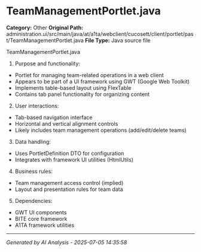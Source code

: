# TeamManagementPortlet.java

**Category:** Other
**Original Path:** administration.ui/src/main/java/at/a1ta/webclient/cucosett/client/portlet/past/TeamManagementPortlet.java
**File Type:** Java source file

TeamManagementPortlet.java
1. Purpose and functionality:
- Portlet for managing team-related operations in a web client
- Appears to be part of a UI framework using GWT (Google Web Toolkit)
- Implements table-based layout using FlexTable
- Contains tab panel functionality for organizing content

2. User interactions:
- Tab-based navigation interface
- Horizontal and vertical alignment controls
- Likely includes team management operations (add/edit/delete teams)

3. Data handling:
- Uses PortletDefinition DTO for configuration
- Integrates with framework UI utilities (HtmlUtils)

4. Business rules:
- Team management access control (implied)
- Layout and presentation rules for team data

5. Dependencies:
- GWT UI components
- BITE core framework
- A1TA framework utilities

---
*Generated by AI Analysis - 2025-07-05 14:35:58*
